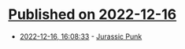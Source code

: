 # [Published on 2022-12-16](index.md)

* [2022-12-16, 16:08:33](https://news.ycombinator.com/item?id=34016166) - [Jurassic Punk](https://prolost.com/blog/jurassic-punk)

